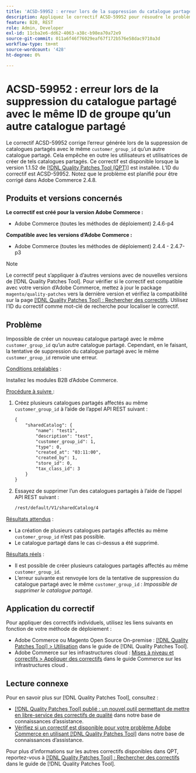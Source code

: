 ```yaml
---
title: 'ACSD-59952 : erreur lors de la suppression du catalogue partagé avec le même ID de groupe qu’un autre catalogue partagé'
description: Appliquez le correctif ACSD-59952 pour résoudre le problème d’Adobe Commerce où une erreur est générée lors de la suppression d’un catalogue partagé avec le même « customer_group_id » qu’un autre catalogue partagé.
feature: B2B, REST
role: Admin, Developer
exl-id: 11cba2e6-dd62-4063-a38c-b98ea70a72e9
source-git-commit: 011a6f46f76029eaf67f172b576e58dac9710a3d
workflow-type: tm+mt
source-wordcount: '428'
ht-degree: 0%

---
```


# ACSD-59952 : erreur lors de la suppression du catalogue partagé avec le même ID de groupe qu’un autre catalogue partagé

Le correctif ACSD-59952 corrige l’erreur générée lors de la suppression de catalogues partagés avec le même `customer_group_id` qu’un autre catalogue partagé. Cela empêche en outre les utilisateurs et utilisatrices de créer de tels catalogues partagés. Ce correctif est disponible lorsque la version 1.1.52 de [[!DNL Quality Patches Tool (QPT)]](https://experienceleague.adobe.com/en/docs/commerce-operations/tools/quality-patches-tool/quality-patches-tool-to-self-serve-quality-patches) est installée. L’ID du correctif est ACSD-59952. Notez que le problème est planifié pour être corrigé dans Adobe Commerce 2.4.8.

## Produits et versions concernés

**Le correctif est créé pour la version Adobe Commerce :**

* Adobe Commerce (toutes les méthodes de déploiement) 2.4.6-p4

**Compatible avec les versions d’Adobe Commerce :**

* Adobe Commerce (toutes les méthodes de déploiement) 2.4.4 - 2.4.7-p3

>[!NOTE]
>
>Le correctif peut s’appliquer à d’autres versions avec de nouvelles versions de [!DNL Quality Patches Tool]. Pour vérifier si le correctif est compatible avec votre version d’Adobe Commerce, mettez à jour le package `magento/quality-patches` vers la dernière version et vérifiez la compatibilité sur la page [[!DNL Quality Patches Tool] : Rechercher des correctifs](https://experienceleague.adobe.com/tools/commerce-quality-patches/index.html). Utilisez l’ID du correctif comme mot-clé de recherche pour localiser le correctif.

## Problème

Impossible de créer un nouveau catalogue partagé avec le même `customer_group_id` qu’un autre catalogue partagé. Cependant, en le faisant, la tentative de suppression du catalogue partagé avec le même `customer_group_id` renvoie une erreur.

<u>Conditions préalables</u> :

Installez les modules B2B d’Adobe Commerce.

<u>Procédure à suivre </u> :

1. Créez plusieurs catalogues partagés affectés au même `customer_group_id` à l’aide de l’appel API REST suivant :

   ```REST
   {
       "sharedCatalog": {
           "name": "test1",
           "description": "test",
           "customer_group_id": 1,
           "type": 0,
           "created_at": "03:11:00",
           "created_by": 1,
           "store_id": 0,
           "tax_class_id": 3
       }
   }
   ```

1. Essayez de supprimer l’un des catalogues partagés à l’aide de l’appel API REST suivant :

   ```REST
   /rest/default/V1/sharedCatalog/4
   ```

<u>Résultats attendus</u> :

* La création de plusieurs catalogues partagés affectés au même `customer_group_id` n’est pas possible.
* Le catalogue partagé dans le cas ci-dessus a été supprimé.

<u>Résultats réels</u> :

* Il est possible de créer plusieurs catalogues partagés affectés au même `customer_group_id`.
* L’erreur suivante est renvoyée lors de la tentative de suppression du catalogue partagé avec le même `customer_group_id` : *Impossible de supprimer le catalogue partagé*.

## Application du correctif

Pour appliquer des correctifs individuels, utilisez les liens suivants en fonction de votre méthode de déploiement :

* Adobe Commerce ou Magento Open Source On-premise : [[!DNL Quality Patches Tool] > Utilisation](/help/tools/quality-patches-tool/usage.md) dans le guide de [!DNL Quality Patches Tool].
* Adobe Commerce sur les infrastructures cloud : [Mises à niveau et correctifs > Appliquer des correctifs](https://experienceleague.adobe.com/docs/commerce-cloud-service/user-guide/develop/upgrade/apply-patches.html) dans le guide Commerce sur les infrastructures cloud .

## Lecture connexe

Pour en savoir plus sur [!DNL Quality Patches Tool], consultez :

* [[!DNL Quality Patches Tool] publié : un nouvel outil permettant de mettre en libre-service des correctifs de qualité](https://experienceleague.adobe.com/en/docs/commerce-operations/tools/quality-patches-tool/quality-patches-tool-to-self-serve-quality-patches) dans notre base de connaissances d’assistance.
* [Vérifiez si un correctif est disponible pour votre problème Adobe Commerce en utilisant [!DNL Quality Patches Tool]](/help/tools/quality-patches-tool/patches-available-in-qpt/check-patch-for-magento-issue-with-magento-quality-patches.md) dans notre base de connaissances d’assistance.

Pour plus d’informations sur les autres correctifs disponibles dans QPT, reportez-vous à [[!DNL Quality Patches Tool] : Rechercher des correctifs](https://experienceleague.adobe.com/tools/commerce-quality-patches/index.html) dans le guide de [!DNL Quality Patches Tool].
